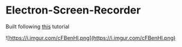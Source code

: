 # Electron-Screen-Recorder

Built following [this](https://youtu.be/3yqDxhR2XxE) tutorial

![https://i.imgur.com/cFBenHl.png](https://i.imgur.com/cFBenHl.png)
